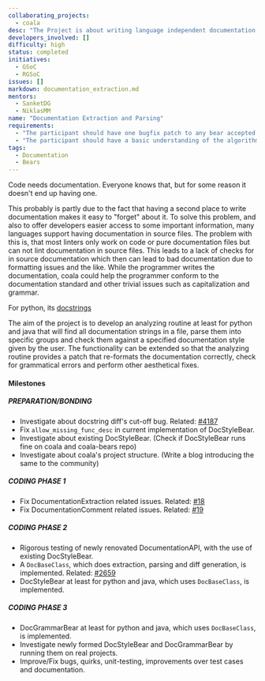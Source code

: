 ```yaml
---
collaborating_projects:
  - coala
desc: "The Project is about writing language independent documentation extraction and parsing algorithms."
developers_involved: []
difficulty: high
status: completed
initiatives:
  - GSoC
  - RGSoC
issues: []
markdown: documentation_extraction.md
mentors:
  - SanketDG
  - NiklasMM
name: "Documentation Extraction and Parsing"
requirements:
  - "The participant should have one bugfix patch to any bear accepted."
  - "The participant should have a basic understanding of the algorithms behind existing documentation extraction routines."
tags:
  - Documentation
  - Bears
---
```


Code needs documentation. Everyone knows that, but for some reason it doesn't
end up having one.

This probably is partly due to the fact that having a second place to write documentation makes it easy to "forget" about it. To solve this problem, and
also to offer developers easier access to some important information, many languages support having documentation in source files. The problem with this
is, that most linters only work on code or pure documentation files but can not lint documentation in source files. This leads to a lack of checks for in source documentation which then can lead to bad documentation due to formatting issues and the like. While the programmer writes the documentation, coala could help
the programmer conform to the documentation standard and other trivial issues
such as capitalization and grammar.

For python, its [docstrings](https://www.python.org/dev/peps/pep-0257/)

The aim of the project is to develop an analyzing routine at least for python and java
that will find all documentation strings in a file, parse them into specific
groups and check them against a specified documentation style given by the
user. The functionality can be extended so that the analyzing routine provides
a patch that re-formats the documentation correctly, check for grammatical
errors and perform other aesthetical fixes.


#### Milestones

##### PREPARATION/BONDING

* Investigate about docstring diff's cut-off bug.
  Related: [#4187](https://github.com/coala/coala/issues/4187)
* Fix `allow_missing_func_desc` in current implementation of DocStyleBear.
* Investigate about existing DocStyleBear. (Check if DocStyleBear runs fine on coala and coala-bears repo)
* Investigate about coala's project structure. (Write a blog introducing the same to the community)

##### CODING PHASE 1

* Fix DocumentationExtraction related issues.
  Related: [#18](https://gitlab.com/coala/GSoC-2017/issues/18)
* Fix DocumentationComment related issues.
  Related: [#19](https://gitlab.com/coala/GSoC-2017/issues/19)

##### CODING PHASE 2

* Rigorous testing of newly renovated DocumentationAPI, with the use of existing DocStyleBear.
* A `DocBaseClass`, which does extraction, parsing and diff generation, is implemented.
  Related: [#2659](https://github.com/coala/coala/issues/2659)
* DocStyleBear at least for python and java, which uses `DocBaseClass`, is implemented.

##### CODING PHASE 3

* DocGrammarBear at least for python and java, which uses `DocBaseClass`, is implemented.
* Investigate newly formed DocStyleBear and DocGrammarBear by running them on real projects.
* Improve/Fix bugs, quirks, unit-testing, improvements over test cases and documentation.
